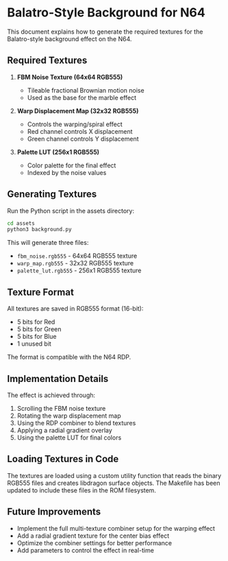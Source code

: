 # Balatro-Style Background for N64

This document explains how to generate the required textures for the Balatro-style background effect on the N64.

## Required Textures

1. **FBM Noise Texture (64x64 RGB555)**
   - Tileable fractional Brownian motion noise
   - Used as the base for the marble effect

2. **Warp Displacement Map (32x32 RGB555)**
   - Controls the warping/spiral effect
   - Red channel controls X displacement
   - Green channel controls Y displacement

3. **Palette LUT (256x1 RGB555)**
   - Color palette for the final effect
   - Indexed by the noise values

## Generating Textures

Run the Python script in the assets directory:

```bash
cd assets
python3 background.py
```

This will generate three files:
- `fbm_noise.rgb555` - 64x64 RGB555 texture
- `warp_map.rgb555` - 32x32 RGB555 texture
- `palette_lut.rgb555` - 256x1 RGB555 texture

## Texture Format

All textures are saved in RGB555 format (16-bit):
- 5 bits for Red
- 5 bits for Green
- 5 bits for Blue
- 1 unused bit

The format is compatible with the N64 RDP.

## Implementation Details

The effect is achieved through:
1. Scrolling the FBM noise texture
2. Rotating the warp displacement map
3. Using the RDP combiner to blend textures
4. Applying a radial gradient overlay
5. Using the palette LUT for final colors

## Loading Textures in Code

The textures are loaded using a custom utility function that reads the binary RGB555 files and creates libdragon surface objects. The Makefile has been updated to include these files in the ROM filesystem.

## Future Improvements

- Implement the full multi-texture combiner setup for the warping effect
- Add a radial gradient texture for the center bias effect
- Optimize the combiner settings for better performance
- Add parameters to control the effect in real-time